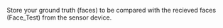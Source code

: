 Store your ground truth (faces) to be compared with the recieved faces (Face_Test) from the sensor device.
